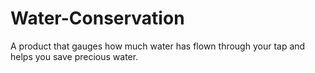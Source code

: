 # Water-Conservation
A product that gauges how much water has flown through your tap and helps you save precious water.
